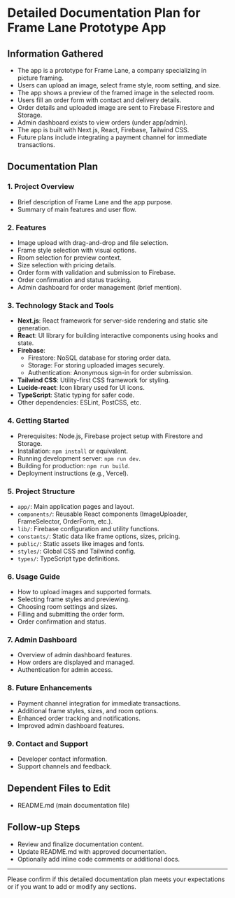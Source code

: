 # Detailed Documentation Plan for Frame Lane Prototype App

## Information Gathered
- The app is a prototype for Frame Lane, a company specializing in picture framing.
- Users can upload an image, select frame style, room setting, and size.
- The app shows a preview of the framed image in the selected room.
- Users fill an order form with contact and delivery details.
- Order details and uploaded image are sent to Firebase Firestore and Storage.
- Admin dashboard exists to view orders (under app/admin).
- The app is built with Next.js, React, Firebase, Tailwind CSS.
- Future plans include integrating a payment channel for immediate transactions.

## Documentation Plan

### 1. Project Overview
- Brief description of Frame Lane and the app purpose.
- Summary of main features and user flow.

### 2. Features
- Image upload with drag-and-drop and file selection.
- Frame style selection with visual options.
- Room selection for preview context.
- Size selection with pricing details.
- Order form with validation and submission to Firebase.
- Order confirmation and status tracking.
- Admin dashboard for order management (brief mention).

### 3. Technology Stack and Tools
- **Next.js**: React framework for server-side rendering and static site generation.
- **React**: UI library for building interactive components using hooks and state.
- **Firebase**:
  - Firestore: NoSQL database for storing order data.
  - Storage: For storing uploaded images securely.
  - Authentication: Anonymous sign-in for order submission.
- **Tailwind CSS**: Utility-first CSS framework for styling.
- **Lucide-react**: Icon library used for UI icons.
- **TypeScript**: Static typing for safer code.
- Other dependencies: ESLint, PostCSS, etc.

### 4. Getting Started
- Prerequisites: Node.js, Firebase project setup with Firestore and Storage.
- Installation: `npm install` or equivalent.
- Running development server: `npm run dev`.
- Building for production: `npm run build`.
- Deployment instructions (e.g., Vercel).

### 5. Project Structure
- `app/`: Main application pages and layout.
- `components/`: Reusable React components (ImageUploader, FrameSelector, OrderForm, etc.).
- `lib/`: Firebase configuration and utility functions.
- `constants/`: Static data like frame options, sizes, pricing.
- `public/`: Static assets like images and fonts.
- `styles/`: Global CSS and Tailwind config.
- `types/`: TypeScript type definitions.

### 6. Usage Guide
- How to upload images and supported formats.
- Selecting frame styles and previewing.
- Choosing room settings and sizes.
- Filling and submitting the order form.
- Order confirmation and status.

### 7. Admin Dashboard
- Overview of admin dashboard features.
- How orders are displayed and managed.
- Authentication for admin access.

### 8. Future Enhancements
- Payment channel integration for immediate transactions.
- Additional frame styles, sizes, and room options.
- Enhanced order tracking and notifications.
- Improved admin dashboard features.

### 9. Contact and Support
- Developer contact information.
- Support channels and feedback.

## Dependent Files to Edit
- README.md (main documentation file)

## Follow-up Steps
- Review and finalize documentation content.
- Update README.md with approved documentation.
- Optionally add inline code comments or additional docs.

---

Please confirm if this detailed documentation plan meets your expectations or if you want to add or modify any sections.
